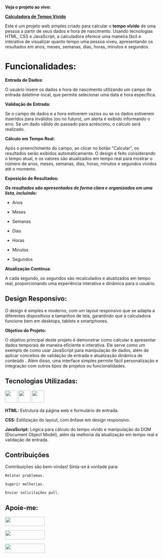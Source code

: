 **Veja o projeto ao vivo:**

**[Calculadora de Tempo Vivido](https://ninja1375.github.io/Calculadora-de-tempo-vivido/)**

Este é um projeto web simples criado para calcular o **tempo vívido** de uma pessoa a partir de seus dados e hora de nascimento. Usando tecnologias HTML, CSS e JavaScript, a calculadora oferece uma maneira fácil e interativa de visualizar quanto tempo uma pessoa viveu, apresentando os resultados em anos, meses, semanas, dias, horas, minutos e segundos.

# Funcionalidades:

**Entrada de Dados:**

O usuário insere os dados e hora de nascimento utilizando um campo de entrada datetime-local, que permite selecionar uma data e hora específica.

**Validação de Entrada:**

Se o campo de dados e a hora estiverem vazios ou se os dados estiverem inseridos para inválidos (ou no futuro), um alerta é exibido informando o erro.
Se um dado válido do passado para acréscimo, o cálculo será realizado.

**Cálculo em Tempo Real:**

Após o preenchimento do campo, ao clicar no botão "Calcular", os resultados serão exibidos automaticamente.
O design é feito considerando o tempo atual, e os valores são atualizados em tempo real para mostrar o número de anos, meses, semanas, dias, horas, minutos e segundos vívidos até o momento.

**Exposição de Resultados:**

***Os resultados são apresentados de forma clara e organizados em uma lista, incluindo:***

- Anos

- Meses

- Semanas

- Dias

- Horas

- Minutos

- Segundos

**Atualização Contínua:**

A cada segundo, os segundos são recalculados e atualizados em tempo real, proporcionando uma experiência interativa e dinâmica para o usuário.

## Design Responsivo:

O design é simples e moderno, com um layout responsivo que se adapta a diferentes dispositivos e tamanhos de tela, garantindo que a calculadora funcione bem em desktops, tablets e smartphones.

**Objetivo do Projeto:**

O objetivo principal deste projeto é demonstrar como calcular e apresentar dados temporais de maneira eficiente e interativa. Ele serve como um exemplo de como usar JavaScript para manipulação de dados, além de aplicar conceitos de validação de entrada e atualização dinâmica de conteúdo . Além disso, uma interface simples permite fácil personalização e integração com outros tipos de projetos ou funcionalidades.

## Tecnologias Utilizadas:

<a href="https://programartudo.blogspot.com/2024/11/html-tudo-o-que-precisa-para-comecar.html" target="_blank"><img loading="lazy" src="https://cdn.jsdelivr.net/gh/devicons/devicon/icons/html5/html5-original.svg" width="40" height="40"/></a> <a href="https://programartudo.blogspot.com/2024/11/css-como-dar-estilo-ao-teu-website.html" target="_blank"><img loading="lazy" src="https://cdn.jsdelivr.net/gh/devicons/devicon/icons/css3/css3-original.svg" width="40" height="40"/></a> <a href="https://programartudo.blogspot.com/2024/11/javascript-linguagem-dinamica-da-web.html" target="_blank"><img loading="lazy" src="https://cdn.jsdelivr.net/gh/devicons/devicon/icons/javascript/javascript-original.svg" width="40" height="40"/></a>

**HTML:** Estrutura da página web e formulário de entrada.

**CSS:** Estilização do layout, com ênfase em design responsivo.

**JavaScript:** Lógica para cálculo do tempo vívido e manipulação do DOM (Document Object Model), além da melhoria da atualização em tempo real e validação de entrada.

## Contribuições

Contribuições são bem-vindas! Sinta-se à vontade para:

`Relatar problemas.`

`Sugerir melhorias.`

`Enviar solicitações pull.`

## Apoie-me:

<a href="https://buymeacoffee.com/antonio13" target="_blank"><img loading="lazy" src="https://img.buymeacoffee.com/button-api/?text=Buy%20me%20a%20coffee&emoji=&slug=seu_nome_de_usuario&button_colour=FFDD00&font_colour=000000&font_family=Cookie&outline_colour=000000&coffee_colour=ffffff" width="130" height="30"></a>

<a href="https://www.paypal.com/donate/?hosted_button_id=DN574F28FYUNG" target="_blank"><img loading="lazy" src="https://upload.wikimedia.org/wikipedia/commons/b/b5/PayPal.svg" width="130" height="30"></a>

<a href="https://github.com/sponsors/Ninja1375" target="_blank"><img loading="lazy" src="https://img.shields.io/badge/-Sponsor-ea4aaa?style=for-the-badge&logo=github&logoColor=white" width="130" height="30"></a>
